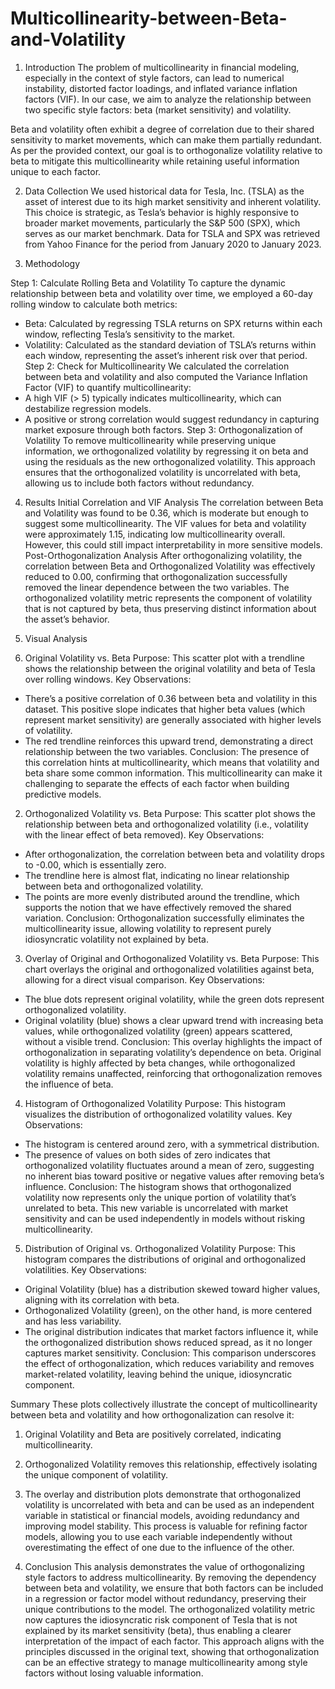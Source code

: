 # Multicollinearity-between-Beta-and-Volatility

1. Introduction
The problem of multicollinearity in financial modeling, especially in the context of style factors, can lead to numerical instability, distorted factor loadings, and inflated variance inflation factors (VIF). In our case, we aim to analyze the relationship between two specific style factors: beta (market sensitivity) and volatility.

Beta and volatility often exhibit a degree of correlation due to their shared sensitivity to market movements, which can make them partially redundant. As per the provided context, our goal is to orthogonalize volatility relative to beta to mitigate this multicollinearity while retaining useful information unique to each factor.

2. Data Collection
We used historical data for Tesla, Inc. (TSLA) as the asset of interest due to its high market sensitivity and inherent volatility. This choice is strategic, as Tesla’s behavior is highly responsive to broader market movements, particularly the S&P 500 (SPX), which serves as our market benchmark. Data for TSLA and SPX was retrieved from Yahoo Finance for the period from January 2020 to January 2023.

3. Methodology
   
Step 1: Calculate Rolling Beta and Volatility
To capture the dynamic relationship between beta and volatility over time, we employed a 60-day rolling window to calculate both metrics:
- Beta: Calculated by regressing TSLA returns on SPX returns within each window, reflecting Tesla’s sensitivity to the market.
- Volatility: Calculated as the standard deviation of TSLA’s returns within each window, representing the asset’s inherent risk over that period.
Step 2: Check for Multicollinearity
We calculated the correlation between beta and volatility and also computed the Variance Inflation Factor (VIF) to quantify multicollinearity:
- A high VIF (> 5) typically indicates multicollinearity, which can destabilize regression models.
- A positive or strong correlation would suggest redundancy in capturing market exposure through both factors.
Step 3: Orthogonalization of Volatility
To remove multicollinearity while preserving unique information, we orthogonalized volatility by regressing it on beta and using the residuals as the new orthogonalized volatility. This approach ensures that the orthogonalized volatility is uncorrelated with beta, allowing us to include both factors without redundancy.

4. Results
Initial Correlation and VIF Analysis
The correlation between Beta and Volatility was found to be 0.36, which is moderate but enough to suggest some multicollinearity.
The VIF values for beta and volatility were approximately 1.15, indicating low multicollinearity overall. However, this could still impact interpretability in more sensitive models.
Post-Orthogonalization Analysis
After orthogonalizing volatility, the correlation between Beta and Orthogonalized Volatility was effectively reduced to 0.00, confirming that orthogonalization successfully removed the linear dependence between the two variables.
The orthogonalized volatility metric represents the component of volatility that is not captured by beta, thus preserving distinct information about the asset’s behavior.

5. Visual Analysis
   
1. Original Volatility vs. Beta
Purpose: This scatter plot with a trendline shows the relationship between the original volatility and beta of Tesla over rolling windows.
Key Observations:
- There’s a positive correlation of 0.36 between beta and volatility in this dataset. This positive slope indicates that higher beta values (which represent market sensitivity) are generally associated with higher levels of volatility.
- The red trendline reinforces this upward trend, demonstrating a direct relationship between the two variables.
Conclusion: The presence of this correlation hints at multicollinearity, which means that volatility and beta share some common information. This multicollinearity can make it challenging to separate the effects of each factor when building predictive models.

2. Orthogonalized Volatility vs. Beta
Purpose: This scatter plot shows the relationship between beta and orthogonalized volatility (i.e., volatility with the linear effect of beta removed).
Key Observations:
- After orthogonalization, the correlation between beta and volatility drops to -0.00, which is essentially zero.
- The trendline here is almost flat, indicating no linear relationship between beta and orthogonalized volatility.
- The points are more evenly distributed around the trendline, which supports the notion that we have effectively removed the shared variation.
Conclusion: Orthogonalization successfully eliminates the multicollinearity issue, allowing volatility to represent purely idiosyncratic volatility not explained by beta.

3. Overlay of Original and Orthogonalized Volatility vs. Beta
Purpose: This chart overlays the original and orthogonalized volatilities against beta, allowing for a direct visual comparison.
Key Observations:
- The blue dots represent original volatility, while the green dots represent orthogonalized volatility.
- Original volatility (blue) shows a clear upward trend with increasing beta values, while orthogonalized volatility (green) appears scattered, without a visible trend.
Conclusion: This overlay highlights the impact of orthogonalization in separating volatility’s dependence on beta. Original volatility is highly affected by beta changes, while orthogonalized volatility remains unaffected, reinforcing that orthogonalization removes the influence of beta.

4. Histogram of Orthogonalized Volatility
Purpose: This histogram visualizes the distribution of orthogonalized volatility values.
Key Observations:
- The histogram is centered around zero, with a symmetrical distribution.
- The presence of values on both sides of zero indicates that orthogonalized volatility fluctuates around a mean of zero, suggesting no inherent bias toward positive or negative values after removing beta’s influence.
Conclusion: The histogram shows that orthogonalized volatility now represents only the unique portion of volatility that’s unrelated to beta. This new variable is uncorrelated with market sensitivity and can be used independently in models without risking multicollinearity.

5. Distribution of Original vs. Orthogonalized Volatility
Purpose: This histogram compares the distributions of original and orthogonalized volatilities.
Key Observations:
- Original Volatility (blue) has a distribution skewed toward higher values, aligning with its correlation with beta.
- Orthogonalized Volatility (green), on the other hand, is more centered and has less variability.
- The original distribution indicates that market factors influence it, while the orthogonalized distribution shows reduced spread, as it no longer captures market sensitivity.
Conclusion: This comparison underscores the effect of orthogonalization, which reduces variability and removes market-related volatility, leaving behind the unique, idiosyncratic component.

Summary
These plots collectively illustrate the concept of multicollinearity between beta and volatility and how orthogonalization can resolve it:
1. Original Volatility and Beta are positively correlated, indicating multicollinearity.
2. Orthogonalized Volatility removes this relationship, effectively isolating the unique component of volatility.
3. The overlay and distribution plots demonstrate that orthogonalized volatility is uncorrelated with beta and can be used as an independent variable in statistical or financial models, avoiding redundancy and improving model stability.
This process is valuable for refining factor models, allowing you to use each variable independently without overestimating the effect of one due to the influence of the other.


7. Conclusion
This analysis demonstrates the value of orthogonalizing style factors to address multicollinearity. By removing the dependency between beta and volatility, we ensure that both factors can be included in a regression or factor model without redundancy, preserving their unique contributions to the model.
The orthogonalized volatility metric now captures the idiosyncratic risk component of Tesla that is not explained by its market sensitivity (beta), thus enabling a clearer interpretation of the impact of each factor.
This approach aligns with the principles discussed in the original text, showing that orthogonalization can be an effective strategy to manage multicollinearity among style factors without losing valuable information.

